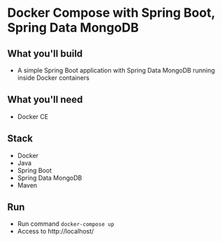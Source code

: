 # Docker Compose with Spring Boot, Spring Data MongoDB

## What you'll build
- A simple Spring Boot application with Spring Data MongoDB running inside Docker containers 

## What you'll need
- Docker CE

## Stack
- Docker
- Java
- Spring Boot
- Spring Data MongoDB
- Maven

## Run
- Run command `docker-compose up`
- Access to http://localhost/
